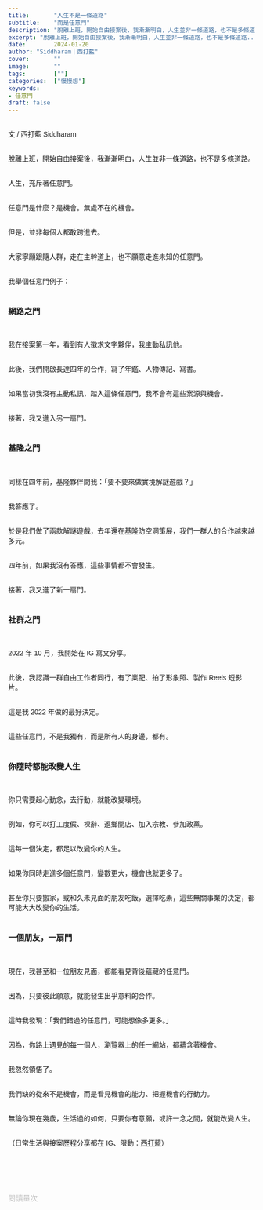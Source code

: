 ```yaml
---
title:       "人生不是一條道路"
subtitle:    "而是任意門"
description: "脫離上班，開始自由接案後，我漸漸明白，人生並非一條道路，也不是多條道路..."
excerpt: "脫離上班，開始自由接案後，我漸漸明白，人生並非一條道路，也不是多條道路..."
date:        2024-01-20
author: "Siddharam｜西打藍"
cover:       ""
image:       ""
tags:        [""]
categories:  ["慢慢想"]
keywords:
- 任意門
draft: false
---
```


<article style="font-family: 'Noto Sans TC', '微軟正黑體', sans-serif; font-weight: 300;">

<br>文 / 西打藍 Siddharam<br><br>

脫離上班，開始自由接案後，我漸漸明白，人生並非一條道路，也不是多條道路。<br><br>

人生，充斥著任意門。<br><br>

任意門是什麼？是機會。無處不在的機會。<br><br>

但是，並非每個人都敢跨進去。<br><br>

大家寧願跟隨人群，走在主幹道上，也不願意走進未知的任意門。<br><br>

我舉個任意門例子：<br><br>


<h3 class="article-h1-color">網路之門</h3><br>

我在接案第一年，看到有人徵求文字夥伴，我主動私訊他。<br><br>

此後，我們開啟長達四年的合作，寫了年鑑、人物傳記、寫書。<br><br>

如果當初我沒有主動私訊，踏入這條任意門，我不會有這些案源與機會。<br><br>

接著，我又進入另一扇門。<br><br>


<h3 class="article-h1-color">基隆之門</h3><br>

同樣在四年前，基隆夥伴問我：「要不要來做實境解謎遊戲？」<br><br>

我答應了。<br><br>

於是我們做了兩款解謎遊戲，去年還在基隆防空洞策展，我們一群人的合作越來越多元。<br><br>

四年前，如果我沒有答應，這些事情都不會發生。<br><br>

接著，我又進了新一扇門。<br><br>


<h3 class="article-h1-color">社群之門</h3><br>

2022 年 10 月，我開始在 IG 寫文分享。<br><br>

此後，我認識一群自由工作者同行，有了業配、拍了形象照、製作 Reels 短影片。<br><br>

這是我 2022 年做的最好決定。<br><br>

這些任意門，不是我獨有，而是所有人的身邊，都有。<br><br>


<h3 class="article-h1-color">你隨時都能改變人生</h3><br>

你只需要起心動念，去行動，就能改變環境。<br><br>

例如，你可以打工度假、裸辭、返鄉開店、加入宗教、參加政黨。<br><br>

這每一個決定，都足以改變你的人生。<br><br>

如果你同時走進多個任意門，變數更大，機會也就更多了。<br><br>

甚至你只要搬家，或和久未見面的朋友吃飯，選擇吃素，這些無關事業的決定，都可能大大改變你的生活。<br><br>


<h3 class="article-h1-color">一個朋友，一扇門</h3><br>

現在，我甚至和一位朋友見面，都能看見背後蘊藏的任意門。<br><br>

因為，只要彼此願意，就能發生出乎意料的合作。<br><br>

這時我發現：「我們錯過的任意門，可能想像多更多。」<br><br>

因為，你路上遇見的每一個人，瀏覽器上的任一網站，都蘊含著機會。<br><br>

我忽然領悟了。<br><br>

我們缺的從來不是機會，而是看見機會的能力、把握機會的行動力。<br><br>

無論你現在幾歲，生活過的如何，只要你有意願，或許一念之間，就能改變人生。<br><br>



<!-- 
<!-- 案例 > 證明案例 > 壞處 > 怎麼改變（列步驟） > 結語總結金句 -->


（日常生活與接案歷程分享都在 IG、限動：<a href="https://www.instagram.com/sidd.blue/" target="_blank">西打藍</a>）<br><br>

<!-- <h3 class="article-h1-color"></h3><br> -->





<br><br><br>

</article>

<div style="color: #bfbfbf; font-size: 15px;" id="busuanzi_container_page_pv">
  閱讀量<span id="busuanzi_value_page_pv"></span>次
</div>

<script src="../../js/post.js"></script>
